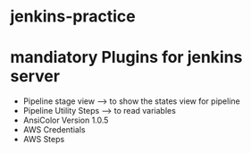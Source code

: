 # jenkins-practice
mandiatory Plugins for jenkins server
=======================================

* Pipeline stage view --> to show the states view for pipeline
* Pipeline Utility Steps --> to read variables
* AnsiColor Version 1.0.5
* AWS Credentials
* AWS Steps
